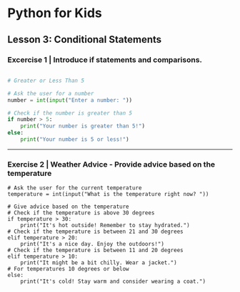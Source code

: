# Python for Kids

## Lesson 3: Conditional Statements

### Excercise 1 | Introduce if statements and comparisons.


```python

# Greater or Less Than 5

# Ask the user for a number
number = int(input("Enter a number: "))

# Check if the number is greater than 5
if number > 5:
    print("Your number is greater than 5!")
else:
    print("Your number is 5 or less!")

```

-----

### Exercise 2 | Weather Advice - Provide advice based on the temperature
```
# Ask the user for the current temperature
temperature = int(input("What is the temperature right now? "))

# Give advice based on the temperature
# Check if the temperature is above 30 degrees
if temperature > 30:
    print("It's hot outside! Remember to stay hydrated.")
# Check if the temperature is between 21 and 30 degrees
elif temperature > 20:
    print("It's a nice day. Enjoy the outdoors!")
# Check if the temperature is between 11 and 20 degrees
elif temperature > 10:
    print("It might be a bit chilly. Wear a jacket.")
# For temperatures 10 degrees or below
else:
    print("It's cold! Stay warm and consider wearing a coat.")

```

